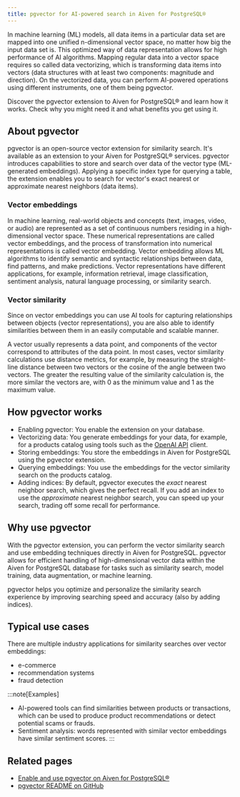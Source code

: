 ```yaml
---
title: pgvector for AI-powered search in Aiven for PostgreSQL®
---
```


In machine learning (ML) models, all data items in a particular data set
are mapped into one unified n-dimensional vector space, no matter how
big the input data set is. This optimized way of data representation
allows for high performance of AI algorithms. Mapping regular data into
a vector space requires so called data vectorizing, which is
transforming data items into vectors (data structures with at least two
components: magnitude and direction). On the vectorized data, you can
perform AI-powered operations using different instruments, one of them
being pgvector.

Discover the pgvector extension to Aiven for PostgreSQL® and learn how
it works. Check why you might need it and what benefits you get using
it.

## About pgvector

pgvector is an open-source vector extension for similarity search. It's
available as an extension to your Aiven for PostgreSQL® services.
pgvector introduces capabilities to store and search over data of the
vector type (ML-generated embeddings). Applying a specific index type
for querying a table, the extension enables you to search for vector's
exact nearest or approximate nearest neighbors (data items).

### Vector embeddings

In machine learning, real-world objects and concepts (text, images,
video, or audio) are represented as a set of continuous numbers residing
in a high-dimensional vector space. These numerical representations are
called vector embeddings, and the process of transformation into
numerical representations is called vector embedding. Vector embedding
allows ML algorithms to identify semantic and syntactic relationships
between data, find patterns, and make predictions. Vector
representations have different applications, for example, information
retrieval, image classification, sentiment analysis, natural language
processing, or similarity search.

### Vector similarity

Since on vector embeddings you can use AI tools for capturing
relationships between objects (vector representations), you are also
able to identify similarities between them in an easily computable and
scalable manner.

A vector usually represents a data point, and components of the vector
correspond to attributes of the data point. In most cases, vector
similarity calculations use distance metrics, for example, by measuring
the straight-line distance between two vectors or the cosine of the
angle between two vectors. The greater the resulting value of the
similarity calculation is, the more similar the vectors are, with 0 as
the minimum value and 1 as the maximum value.

## How pgvector works

-   Enabling pgvector: You enable the extension on your database.
-   Vectorizing data: You generate embeddings for your data, for
    example, for a products catalog using tools such as the [OpenAI
    API](https://platform.openai.com/docs/api-reference/embeddings/create)
    client.
-   Storing embeddings: You store the embeddings in Aiven for PostgreSQL
    using the pgvector extension.
-   Querying embeddings: You use the embeddings for the vector
    similarity search on the products catalog.
-   Adding indices: By default, pgvector executes the *exact* nearest
    neighbor search, which gives the perfect recall. If you add an index
    to use the *approximate* nearest neighbor search, you can speed up
    your search, trading off some recall for performance.

## Why use pgvector

With the pgvector extension, you can perform the vector similarity
search and use embedding techniques directly in Aiven for PostgreSQL.
pgvector allows for efficient handling of high-dimensional vector data
within the Aiven for PostgreSQL database for tasks such as similarity
search, model training, data augmentation, or machine learning.

pgvector helps you optimize and personalize the similarity search
experience by improving searching speed and accuracy (also by adding
indices).

## Typical use cases

There are multiple industry applications for similarity searches over
vector embeddings:

-   e-commerce
-   recommendation systems
-   fraud detection

:::note[Examples]
-   AI-powered tools can find similarities between products or
    transactions, which can be used to produce product recommendations
    or detect potential scams or frauds.
-   Sentiment analysis: words represented with similar vector embeddings
    have similar sentiment scores.
:::

## Related pages

-   [Enable and use pgvector on Aiven for PostgreSQL®](/docs/products/postgresql/howto/use-pgvector)
-   [pgvector README on
    GitHub](https://github.com/pgvector/pgvector/blob/master/README.md)
